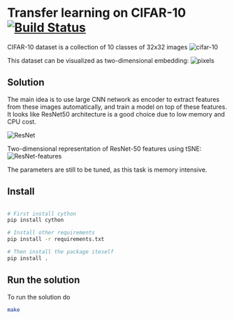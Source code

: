 # Transfer learning on CIFAR-10 [![Build Status](https://travis-ci.com/kqf/cifar-10.svg?token=7bkqqhrPB19pD1YKrAZM&branch=master)](https://travis-ci.com/kqf/cifar-10)
CIFAR-10 dataset is a collection of 10 classes of 32x32 images
![cifar-10](exploration/cifar10.png)

This dataset can be visualized as two-dimensional embedding:
![pixels](exploration/pixel-features.png)


## Solution
The main idea is to use large CNN network as encoder to extract features from these images automatically, and train a model on top of these features. It looks like ResNet50 architecture is a good choice due to low memory and CPU cost.

![ResNet](exploration/ResNet50.png)

Two-dimensional representation of ResNet-50 features using tSNE:
![ResNet-features](exploration/resnet50-features.png)

The parameters are still to be tuned, as this task is memory intensive.


## Install
```bash

# First install cython
pip install cython

# Install other requirements
pip install -r requirements.txt

# Then install the package iteself
pip install .
```


## Run the solution
To run the solution do
```bash
make 
```
